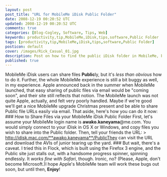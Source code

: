 ```yaml
---           
layout: post
post_title: "URL for MobileMe iDisk Public Folder"
date: 2008-12-19 00:20:52 UTC
updated: 2008-12-19 00:20:52 UTC
comments: true
categories: [Blog-Cogley, Software, Tips, Web]
keywords: productivity,tip,MobileMe,iDisk,tips,software,Public Folder
tags: [productivity,tip,MobileMe,iDisk,tips,software,Public Folder]
posticon: default
cover: /images/Rick_Casual_01.jpg
description: Post on how to find the public iDisk folder in MobileMe, by Rick Cogley. 
published: true
---
```

 
MobileMe iDisk users can share files **Public**ly, but it's _less than obvious_ how to do it. Further, the whole MobileMe experience is still a bit buggy as well, in my experience. Apple announced back in the summer when MobileMe launched, that easy sharing of public files via email would be "coming soon", and their site still reflects that notion. The MobileMe launch was not quite Apple, actually, and felt very poorly handled. Maybe if we're good we'll get a nice MobileMe upgrade Christmas present and be able to share Public file URLs easily via email. That aside, here's how you can do it now: ### How to Share Files via your MobileMe iDisk Public Folder
First, let's assume your MobileMe login name is **awako.kaneyama**@me.com. You would simply connect to your iDisk in OS X or Windows, and copy files you wish to share into the Public folder. Then, tell your friends the URL: > http://idisk.mac.com/**awako.kaneyama**/PublicThey can visit the URL and download the AVIs of junior tearing up the yard. ### But wait, there's a caveat.
I tried this in Flock, which is built using the Firefox 3 engine, and the Public site just stalls out, with a handsome progress spinner, spinning endlessly. It _works fine with Safari_, though. Ironic, no? (Please, Apple, don't become Microsoft.)I hope Apple's MobileMe team will work these bugs out soon, but until then, **Enjoy**! 